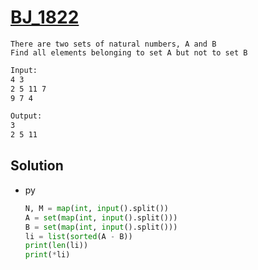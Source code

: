 # [BJ_1822](https://acmicpc.net/problem/1822)

```en
There are two sets of natural numbers, A and B
Find all elements belonging to set A but not to set B
```

```txt
Input:
4 3
2 5 11 7
9 7 4

Output:
3
2 5 11
```

## Solution

* py

  ```py
  N, M = map(int, input().split())
  A = set(map(int, input().split()))
  B = set(map(int, input().split()))
  li = list(sorted(A - B))
  print(len(li))
  print(*li)
  ```
